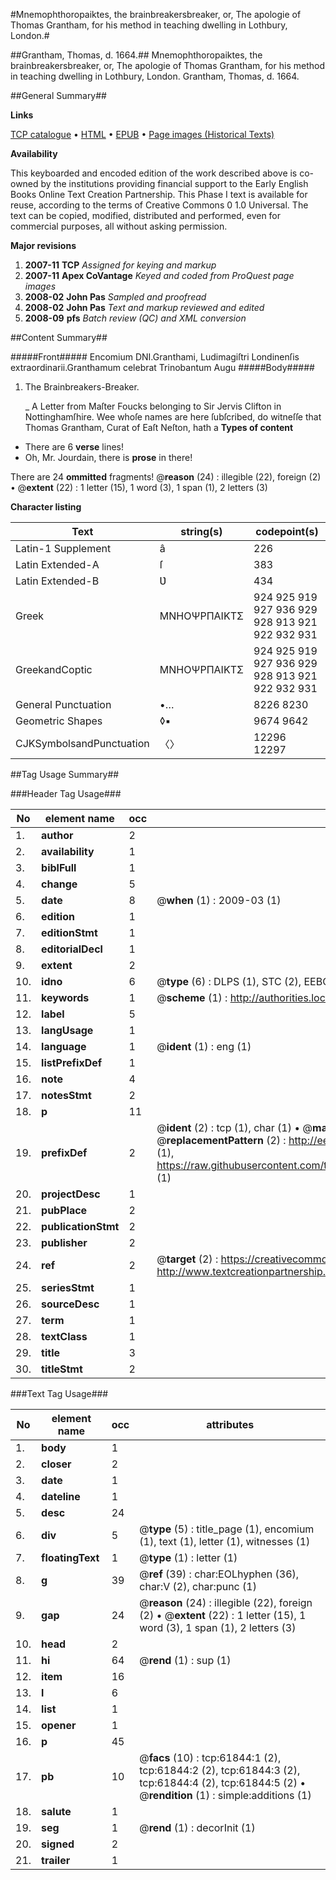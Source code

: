 #Mnemophthoropaiktes, the brainbreakersbreaker, or, The apologie of Thomas Grantham, for his method in teaching dwelling in Lothbury, London.#

##Grantham, Thomas, d. 1664.##
Mnemophthoropaiktes, the brainbreakersbreaker, or, The apologie of Thomas Grantham, for his method in teaching dwelling in Lothbury, London.
Grantham, Thomas, d. 1664.

##General Summary##

**Links**

[TCP catalogue](http://www.ota.ox.ac.uk/tcp/)  • 
[HTML](http://tei.it.ox.ac.uk/tcp/Texts-HTML/free/A41/A41798.html)  • 
[EPUB](http://tei.it.ox.ac.uk/tcp/Texts-EPUB/free/A41/A41798.epub) • 
[Page images (Historical Texts)](https://data.historicaltexts.jisc.ac.uk/view?pubId=eebo-12425804e&pageId=eebo-12425804e-61844-1)

**Availability**

This keyboarded and encoded edition of the
	       work described above is co-owned by the institutions
	       providing financial support to the Early English Books
	       Online Text Creation Partnership. This Phase I text is
	       available for reuse, according to the terms of Creative
	       Commons 0 1.0 Universal. The text can be copied,
	       modified, distributed and performed, even for
	       commercial purposes, all without asking permission.

**Major revisions**

1. __2007-11__ __TCP__ *Assigned for keying and markup*
1. __2007-11__ __Apex CoVantage__ *Keyed and coded from ProQuest page images*
1. __2008-02__ __John Pas__ *Sampled and proofread*
1. __2008-02__ __John Pas__ *Text and markup reviewed and edited*
1. __2008-09__ __pfs__ *Batch review (QC) and XML conversion*

##Content Summary##

#####Front#####
Encomium DNI.Granthami, Ludimagiſtri Londinenſis extraordinarii.Granthamum celebrat Trinobantum Augu
#####Body#####

1. The Brainbreakers-Breaker.

    _ A Letter from Maſter Foucks belonging to Sir Jervis Clifton in Nottinghamſhire.
Wee whoſe names are here ſubſcribed, do witneſſe that Thomas Grantham, Curat of Eaſt Neſton, hath a 
**Types of content**

  * There are 6 **verse** lines!
  * Oh, Mr. Jourdain, there is **prose** in there!

There are 24 **ommitted** fragments! 
 @__reason__ (24) : illegible (22), foreign (2)  •  @__extent__ (22) : 1 letter (15), 1 word (3), 1 span (1), 2 letters (3)

**Character listing**


|Text|string(s)|codepoint(s)|
|---|---|---|
|Latin-1 Supplement|â|226|
|Latin Extended-A|ſ|383|
|Latin Extended-B|Ʋ|434|
|Greek|ΜΝΗΟΨΡΠΑΙΚΤΣ|924 925 919 927 936 929 928 913 921 922 932 931|
|GreekandCoptic|ΜΝΗΟΨΡΠΑΙΚΤΣ|924 925 919 927 936 929 928 913 921 922 932 931|
|General Punctuation|•…|8226 8230|
|Geometric Shapes|◊▪|9674 9642|
|CJKSymbolsandPunctuation|〈〉|12296 12297|

##Tag Usage Summary##

###Header Tag Usage###

|No|element name|occ|attributes|
|---|---|---|---|
|1.|__author__|2||
|2.|__availability__|1||
|3.|__biblFull__|1||
|4.|__change__|5||
|5.|__date__|8| @__when__ (1) : 2009-03 (1)|
|6.|__edition__|1||
|7.|__editionStmt__|1||
|8.|__editorialDecl__|1||
|9.|__extent__|2||
|10.|__idno__|6| @__type__ (6) : DLPS (1), STC (2), EEBO-CITATION (1), OCLC (1), VID (1)|
|11.|__keywords__|1| @__scheme__ (1) : http://authorities.loc.gov/ (1)|
|12.|__label__|5||
|13.|__langUsage__|1||
|14.|__language__|1| @__ident__ (1) : eng (1)|
|15.|__listPrefixDef__|1||
|16.|__note__|4||
|17.|__notesStmt__|2||
|18.|__p__|11||
|19.|__prefixDef__|2| @__ident__ (2) : tcp (1), char (1)  •  @__matchPattern__ (2) : ([0-9\-]+):([0-9IVX]+) (1), (.+) (1)  •  @__replacementPattern__ (2) : http://eebo.chadwyck.com/downloadtiff?vid=$1&page=$2 (1), https://raw.githubusercontent.com/textcreationpartnership/Texts/master/tcpchars.xml#$1 (1)|
|20.|__projectDesc__|1||
|21.|__pubPlace__|2||
|22.|__publicationStmt__|2||
|23.|__publisher__|2||
|24.|__ref__|2| @__target__ (2) : https://creativecommons.org/publicdomain/zero/1.0/ (1), http://www.textcreationpartnership.org/docs/. (1)|
|25.|__seriesStmt__|1||
|26.|__sourceDesc__|1||
|27.|__term__|1||
|28.|__textClass__|1||
|29.|__title__|3||
|30.|__titleStmt__|2||


###Text Tag Usage###

|No|element name|occ|attributes|
|---|---|---|---|
|1.|__body__|1||
|2.|__closer__|2||
|3.|__date__|1||
|4.|__dateline__|1||
|5.|__desc__|24||
|6.|__div__|5| @__type__ (5) : title_page (1), encomium (1), text (1), letter (1), witnesses (1)|
|7.|__floatingText__|1| @__type__ (1) : letter (1)|
|8.|__g__|39| @__ref__ (39) : char:EOLhyphen (36), char:V (2), char:punc (1)|
|9.|__gap__|24| @__reason__ (24) : illegible (22), foreign (2)  •  @__extent__ (22) : 1 letter (15), 1 word (3), 1 span (1), 2 letters (3)|
|10.|__head__|2||
|11.|__hi__|64| @__rend__ (1) : sup (1)|
|12.|__item__|16||
|13.|__l__|6||
|14.|__list__|1||
|15.|__opener__|1||
|16.|__p__|45||
|17.|__pb__|10| @__facs__ (10) : tcp:61844:1 (2), tcp:61844:2 (2), tcp:61844:3 (2), tcp:61844:4 (2), tcp:61844:5 (2)  •  @__rendition__ (1) : simple:additions (1)|
|18.|__salute__|1||
|19.|__seg__|1| @__rend__ (1) : decorInit (1)|
|20.|__signed__|2||
|21.|__trailer__|1||

